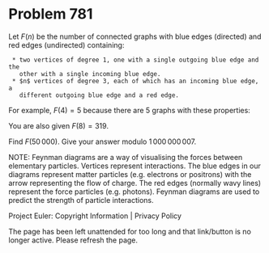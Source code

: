 #   Problem 781

   Let $F(n)$ be the number of connected graphs with blue edges (directed)
   and red edges (undirected) containing:

     * two vertices of degree 1, one with a single outgoing blue edge and the
       other with a single incoming blue edge.
     * $n$ vertices of degree 3, each of which has an incoming blue edge, a
       different outgoing blue edge and a red edge.

   For example, $F(4)=5$ because there are 5 graphs with these properties:

   You are also given $F(8)=319$.

   Find $F(50\,000)$. Give your answer modulo $1\,000\,000\,007$.

   NOTE: Feynman diagrams are a way of visualising the forces between
   elementary particles. Vertices represent interactions. The blue edges in
   our diagrams represent matter particles (e.g. electrons or positrons) with
   the arrow representing the flow of charge. The red edges (normally wavy
   lines) represent the force particles (e.g. photons). Feynman diagrams are
   used to predict the strength of particle interactions.

   Project Euler: Copyright Information | Privacy Policy

   The page has been left unattended for too long and that link/button is no
   longer active. Please refresh the page.
